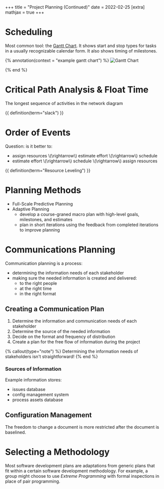 +++
title = "Project Planning (Continued)"
date = 2022-02-25
[extra]
mathjax = true
+++

# Scheduling

Most common tool: the [Gantt Chart](https://www.gantt.com/). It shows start and stop types for tasks in a usually recognizable calendar form. It also shows timing of milestones.

{% annotation(context = "example gantt chart") %}
![Gantt Chart](https://www.gantt.com/img/gantt-chart-1.jpg)

{% end %}
# Critical Path Analysis & Float Time

The longest sequence of activities in the network diagram

{{ definition(term="slack") }}

# Order of Events

Question: is it better to:
- assign resources \\(\rightarrow\\) estimate effort \\(\rightarrow\\) schedule
- estimate effort \\(\rightarrow\\) schedule \\(\rightarrow\\) assign resources

{{ definition(term="Resource Leveling") }}

# Planning Methods

- Full-Scale Predictive Planning
- Adaptive Planning
  - develop a course-graned macro plan with high-level goals, milestones, and estimates
  - plan in short iterations using the feedback from completed iterations to improve planning 

# Communications Planning

Communication planning is a process:
- determining the information needs of each stakeholder
- making sure the needed information is created and delivered:
  - to the right people
  - at the right time
  - in the right format

## Creating a Communication Plan

1. Determine the information and communication needs of each stakeholder
2. Determine the source of the needed information
3. Decide on the format and frequency of distribution
4. Create a plan for the free flow of information during the project

{% callout(type="note") %}
Determining the information needs of stakeholders isn't straightforward!
{% end %}

### Sources of Information

Example information stores:
- issues database
- config management system
- process assets database

## Configuration Management

The freedom to change a document is more restricted after the document is baselined.

# Selecting a Methodology

Most software development plans are adaptations from generic plans that fit within a certain software development methodology. For example, a group might choose to use *Extreme Programming* with formal inspections in place of pair programming.
